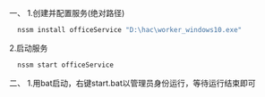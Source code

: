 一、
1.创建并配置服务(绝对路径)
```python
  nssm install officeService "D:\hac\worker_windows10.exe"
```
2.启动服务
```python
  nssm start officeService
```
二、
1.用bat启动，右键start.bat以管理员身份运行，等待运行结束即可
